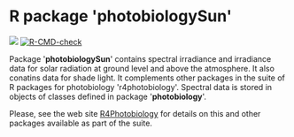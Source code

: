 # R package 'photobiologySun'

<!-- badges: start -->
[![](https://www.r-pkg.org/badges/version/photobiologySun)](https://cran.r-project.org/package=photobiologySun)
[![R-CMD-check](https://github.com/aphalo/photobiologySun/actions/workflows/R-CMD-check.yaml/badge.svg)](https://github.com/aphalo/photobiologySun/actions/workflows/R-CMD-check.yaml)
<!-- badges: end -->

Package '**photobiologySun**' contains spectral irradiance and irradiance data for solar radiation at ground level and above the atmosphere. It also conatins data for shade light. It complements other packages in the suite of R packages for photobiology 'r4photobiology'. Spectral data is stored in objects of classes defined in package '**photobiology**'.
 
Please, see the web site [R4Photobiology](https://www.r4photobiology.info) for details on this and other packages available as part of the suite.